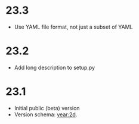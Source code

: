 # 23.3

- Use YAML file format, not just a subset of YAML

# 23.2

- Add long description to setup.py

# 23.1

- Initial public (beta) version
- Version schema: <year:2d>.<counter>
